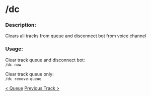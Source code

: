 # /dc

### Description:
Clears all tracks from queue and disconnect bot from voice channel<br>

### Usage:
Clear track queue and disconnect bot:<br>
`/dc now`<br>

Clear track queue only:<br>
`/dc remove-queue`<br>

<a class="button prev" href="./#/commands/musiccommands/queue" role="button">< Queue</a>
<a class="button next" href="./#/commands/musiccommands/prev" role="button">Previous Track ></a>